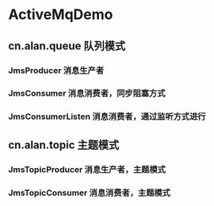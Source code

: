 # ActiveMqDemo
## cn.alan.queue 队列模式
### JmsProducer 消息生产者
### JmsConsumer 消息消费者，同步阻塞方式
### JmsConsumerListen 消息消费者，通过监听方式进行
## cn.alan.topic 主题模式
### JmsTopicProducer 消息生产者，主题模式
### JmsTopicConsumer 消息消费者，主题模式



